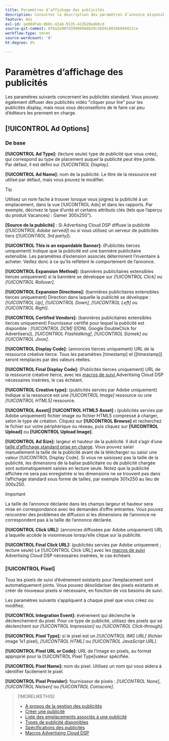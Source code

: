 ```yaml
---
title: Paramètres d’affichage des publicités
description: Consultez la description des paramètres d’annonce disponibles pour les annonces affichées.
feature: Ads
exl-id: ae88dfab-0b0c-42ab-9135-422b20a4b6cd
source-git-commit: 0f0a2e907d39900968b29c3b59c8034b604911ce
workflow-type: tm+mt
source-wordcount: '0'
ht-degree: 0%

---
```


# Paramètres d’affichage des publicités

Les paramètres suivants concernent les publicités standard. Vous pouvez également diffuser des publicités vidéo &quot;cliquer pour lire&quot; pour les publicités display, mais nous vous déconseillons de le faire car peu d’éditeurs les prennent en charge.

## [!UICONTROL Ad Options]

### De base

**[!UICONTROL Ad Type]:**  (lecture seule) type de publicité que vous créez, qui correspond au type de placement auquel la publicité peut être jointe. Par défaut, il est défini sur *[!UICONTROL Display]*.

**[!UICONTROL Ad Name]:** nom de la publicité. Le titre de la ressource est utilisé par défaut, mais vous pouvez le modifier.

>[!TIP]
>
> Utilisez un nom facile à trouver lorsque vous joignez la publicité à un emplacement, dans la vue [!UICONTROL Ads] et dans les rapports. Par exemple, décrivez le type d’unité et certains attributs clés (tels que l’aperçu du produit Vacances) : Gamer 300x250&quot;).

**\[Source de la publicité\]** : Si Advertising Cloud DSP diffuse la publicité (*[!UICONTROL Adobe served]*) ou si vous utilisez un serveur de publicités tiers (*[!UICONTROL 3rd party]*).

**[!UICONTROL This is an expandable Banner]:**  (Publicités tierces uniquement) Indique que la publicité est une bannière publicitaire extensible. Les paramètres d’extension associés déterminent l’inventaire à acheter. Veillez donc à ce qu’ils reflètent le comportement de l’annonce.

**[!UICONTROL Expansion Method]:**  (bannières publicitaires extensibles tierces uniquement) si la bannière se développe sur  *[!UICONTROL Click]* ou  *[!UICONTROL Rollover]*.

**[!UICONTROL Expansion Directions]:**  (bannières publicitaires extensibles tierces uniquement) Direction dans laquelle la publicité se développe :  *[!UICONTROL Up]*,  *[!UICONTROL Down]*,  *[!UICONTROL Left]* ou  *[!UICONTROL Right]*.

**[!UICONTROL Certified Vendors]:**  (bannières publicitaires extensibles tierces uniquement) Fournisseur certifié pour lequel la publicité est disponible :  *[!UICONTROL DCM]* ([!DNL Google DoubleClick for Advertisers]),  *[!UICONTROL Flashtalking]*,  *[!UICONTROL Sizmek]* ou  *[!UICONTROL Jivox]*.

**[!UICONTROL Display Code]:**  (annonces tierces uniquement) URL de la ressource créative tierce. Tous les paramètres [timestamp] et [[timestamp]] seront remplacés par des valeurs réelles.

**[!UICONTROL Final Display Code]:**  (Publicités tierces uniquement) URL de la ressource créative tierce, avec les  [macros de suivi ](/help/dsp/campaign-management/macros.md) Advertising Cloud DSP nécessaires insérées, le cas échéant.

**[!UICONTROL Creative type]:**  (publicités servies par Adobe uniquement) Indique si la ressource est une  *[!UICONTROL Image]* ressource ou une  *[!UICONTROL HTML5]* ressource.

**[!UICONTROL Asset]|  [!UICONTROL HTML5 Asset] :**  (publicités servies par Adobe uniquement) fichier image ou fichier HTML5 compressé à charger, selon le type de création. Cliquez sur **[!UICONTROL Browse]** et recherchez le fichier sur votre périphérique ou réseau, puis cliquez sur **[!UICONTROL Upload]** ou **[!UICONTROL Upload Image]**.

**[!UICONTROL Ad Size]:** largeur et hauteur de la publicité. Il doit s’agir d’une [taille d’affichage standard prise en charge](/help/dsp/assets/ad-specs.pdf). Vous pouvez saisir manuellement la taille de la publicité avant de la télécharger ou saisir une valeur [!UICONTROL Display Code]. Si vous ne saisissez pas la taille de la publicité, les dimensions de la balise publicitaire ou de publicité chargée sont automatiquement saisies en lecture seule. Notez que la publicité affichée ne sera pas enregistrée si les dimensions ne se trouvent pas dans l’affichage standard sous forme de tailles, par exemple 301x250 au lieu de 300x250.

>[!IMPORTANT]
>
> La taille de l’annonce déclarée dans les champs largeur et hauteur sera mise en correspondance avec les demandes d’offre entrantes. Vous pouvez rencontrer des problèmes de diffusion si les dimensions de l’annonce ne correspondent pas à la taille de l’annonce déclarée.

**[!UICONTROL Click URL]:**  (annonces diffusées par Adobe uniquement) URL à laquelle accède la visionneuse lorsqu’elle clique sur la publicité.

**[!UICONTROL Final Click URL]:**  (publicités servies par Adobe uniquement ; lecture seule) Le  [!UICONTROL Click URL] avec les  [macros de suivi ](/help/dsp/campaign-management/macros.md) Advertising Cloud DSP nécessaires insérées, le cas échéant.

### [!UICONTROL Pixel]

Tous les pixels de suivi d’événement existants pour l’emplacement sont automatiquement joints. Vous pouvez désolidariser des pixels existants et créer de nouveaux pixels si nécessaire, en fonction de vos besoins de suivi.

Les paramètres suivants s’appliquent à chaque pixel que vous créez ou modifiez.

**[!UICONTROL Integration Event]:** événement qui déclenche le déclenchement du pixel. Pour ce type de publicité, utilisez des pixels qui se déclenchent sur *[!UICONTROL Impression]* ou *[!UICONTROL Click-through]*.

**[!UICONTROL Pixel Type]:** si le pixel est un  *[!UICONTROL IMG URL]* (fichier image 1x1 pixel),  *[!UICONTROL HTML]* ou  *[!UICONTROL JavaScript URL]*.

**[!UICONTROL Pixel URL or Code]:** URL de l’image en pixels, au format approprié pour la  [!UICONTROL Pixel Type]valeur spécifiée.

**[!UICONTROL Pixel Name]:** nom du pixel. Utilisez un nom qui vous aidera à identifier facilement le pixel.

**[!UICONTROL Pixel Provider]:** fournisseur de pixels :  *[!UICONTROL None]*,  *[!UICONTROL Nielsen]* ou  *[!UICONTROL Comscore]*.

>[!MORELIKETHIS]
>
>* [A propos de la gestion des publicités](ad-about.md)
>* [Créer une publicité](ad-create.md)
>* [Liste des emplacements associés à une publicité](ad-list-placements.md)
>* [Types de publicité disponibles](ad-types.md)
>* [Spécifications des publicités](/help/dsp/assets/ad-specs.pdf)
>* [Macros Advertising Cloud DSP](/help/dsp/campaign-management/macros.md)

